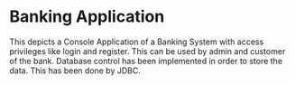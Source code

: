 # Banking Application
This depicts a Console Application of a Banking System with access privileges like login and register. This can be used by admin and customer of the bank. Database control has been implemented in order to store the data. This has been done by JDBC. 

